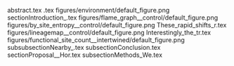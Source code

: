 abstract.tex
.tex
figures/environment/default_figure.png
sectionIntroduction_.tex
figures/flame_graph__control/default_figure.png
figures/by_site_entropy__control/default_figure.png
These_rapid_shifts_r.tex
figures/lineagemap__control/default_figure.png
Interestingly_the_tr.tex
figures/functional_site_count__intertwined/default_figure.png
subsubsectionNearby_.tex
subsectionConclusion.tex
sectionProposal__Hor.tex
subsectionMethods_We.tex
